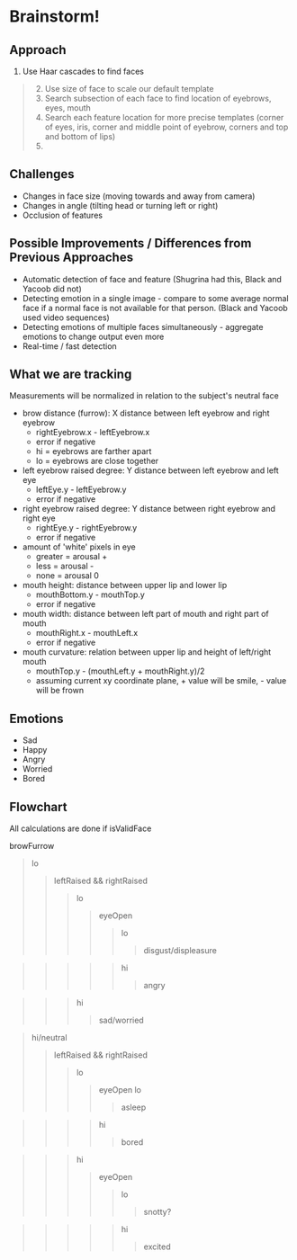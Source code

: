 # Brainstorm! #

## Approach ##
  1. Use Haar cascades to find faces
> 2. Use size of face to scale our default template
> 3. Search subsection of each face to find location of eyebrows, eyes, mouth
> 4. Search each feature location for more precise templates (corner of eyes, iris, corner and middle point of eyebrow, corners and top and bottom of lips)
> 5.

## Challenges ##
  * Changes in face size (moving towards and away from camera)
  * Changes in angle (tilting head or turning left or right)
  * Occlusion of features

## Possible Improvements / Differences from Previous Approaches ##
  * Automatic detection of face and feature (Shugrina had this, Black and Yacoob did not)
  * Detecting emotion in a single image - compare to some average normal face if a normal face is not available for that person. (Black and Yacoob used video sequences)
  * Detecting emotions of multiple faces simultaneously - aggregate emotions to change output even more
  * Real-time / fast detection

## What we are tracking ##
Measurements will be normalized in relation to the subject's neutral face
  * brow distance (furrow): X distance between left eyebrow and right eyebrow
    * rightEyebrow.x - leftEyebrow.x
    * error if negative
    * hi = eyebrows are farther apart
    * lo = eyebrows are close together
  * left eyebrow raised degree: Y distance between left eyebrow and left eye
    * leftEye.y - leftEyebrow.y
    * error if negative
  * right eyebrow raised degree: Y distance between right eyebrow and right eye
    * rightEye.y - rightEyebrow.y
    * error if negative
  * amount of 'white' pixels in eye
    * greater = arousal +
    * less = arousal -
    * none = arousal 0
  * mouth height: distance between upper lip and lower lip
    * mouthBottom.y - mouthTop.y
    * error if negative
  * mouth width: distance between left part of mouth and right part of mouth
    * mouthRight.x - mouthLeft.x
    * error if negative
  * mouth curvature: relation between upper lip and height of left/right mouth
    * mouthTop.y - (mouthLeft.y + mouthRight.y)/2
    * assuming current xy coordinate plane, + value will be smile, - value will be frown

## Emotions ##
  * Sad
  * Happy
  * Angry
  * Worried
  * Bored

## Flowchart ##
All calculations are done if isValidFace

browFurrow
> lo
> > leftRaised && rightRaised
> > > lo
> > > > eyeOpen
> > > > > lo
> > > > > > disgust/displeasure

> > > > > hi
> > > > > > angry

> > > hi
> > > > sad/worried


> hi/neutral
> > leftRaised && rightRaised
> > > lo
> > > > eyeOpen
> > > > lo
> > > > > asleep

> > > > hi
> > > > > bored

> > > hi
> > > > eyeOpen
> > > > > lo
> > > > > > snotty?

> > > > > hi
> > > > > > excited




